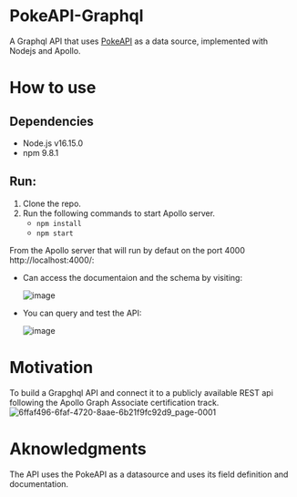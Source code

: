 # PokeAPI-Graphql
A Graphql API that uses [PokeAPI](https://pokeapi.co/) as a data source, implemented with Nodejs and Apollo.

# How to use 
## Dependencies
- Node.js v16.15.0
- npm 9.8.1
  
## Run:
1. Clone the repo.
3. Run the following commands to start Apollo server.
   - `npm install`
   - `npm start`

From the Apollo server that will run by defaut on the port 4000 http://localhost:4000/:
- Can access the documentaion and the schema by visiting:
  
  ![image](https://github.com/Abd-elr4hman/PokeAPI-Graphql/assets/87248009/09499413-398a-4aeb-b2ba-8c520b1815a3)

- You can query and test the API:
  
  ![image](https://github.com/Abd-elr4hman/PokeAPI-Graphql/assets/87248009/801d5041-b4b2-4ccf-8710-9a86032efd3e)

     
# Motivation
To build a Grapghql API and connect it to a publicly available REST api following the Apollo Graph Associate certification track.
![6ffaf496-6faf-4720-8aae-6b21f9fc92d9_page-0001](https://github.com/Abd-elr4hman/PokeAPI-Graphql/assets/87248009/89e63481-5ef9-4b70-bbfe-2d754faba46d)


# Aknowledgments
The API uses the PokeAPI as a datasource and uses its field definition and documentation.
